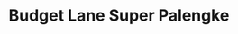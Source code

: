 ---
title: "Budget Lane Super Palengke"
url: /antipolo/budget-lane-super-palengke/
shop: supermarket
---